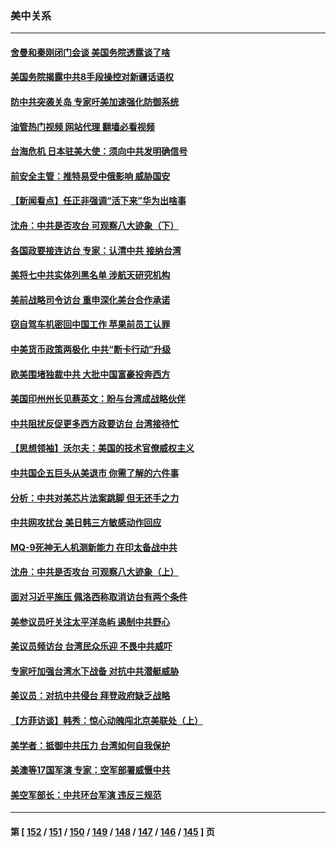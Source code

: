 ### 美中关系
---
#### [舍曼和秦刚闭门会谈 美国务院透露谈了啥](../../pages/nf1412576/n13809463.md?08251245) 
#### [美国务院揭露中共8手段操控对新疆话语权](../../pages/nf1412576/n13809373.md?08251245) 
#### [防中共突袭关岛 专家吁美加速强化防御系统](../../pages/nf1412576/n13809190.md?08251245) 
#### [油管热门视频 网站代理 翻墙必看视频](http://209.222.30.114:81/youtube.html?08251245)
#### [台海危机 日本驻美大使：须向中共发明确信号](../../pages/nf1412576/n13809271.md?08251245) 
#### [前安全主管：推特易受中俄影响 威胁国安](../../pages/nf1412576/n13809015.md?08251245) 
#### [【新闻看点】任正非强调“活下来”华为出啥事](../../pages/nf1412576/n13807979.md?08251245) 
#### [沈舟：中共是否攻台 可观察八大迹象（下）](../../pages/nf1412576/n13808712.md?08251245) 
#### [各国政要接连访台 专家：认清中共 接纳台湾](../../pages/nf1412576/n13807965.md?08251245) 
#### [美将七中共实体列黑名单 涉航天研究机构](../../pages/nf1412576/n13808533.md?08251245) 
#### [美前战略司令访台 重申深化美台合作承诺](../../pages/nf1412576/n13808240.md?08251245) 
#### [窃自驾车机密回中国工作 苹果前员工认罪](../../pages/nf1412576/n13808034.md?08251245) 
#### [中美货币政策两极化 中共“断卡行动”升级](../../pages/nf1412576/n13807808.md?08251245) 
#### [欧美围堵独裁中共 大批中国富豪投奔西方](../../pages/nf1412576/n13807782.md?08251245) 
#### [美国印州州长见蔡英文：盼与台湾成战略伙伴](../../pages/nf1412576/n13807538.md?08251245) 
#### [中共阻扰反促更多西方政要访台 台湾接待忙](../../pages/nf1412576/n13807337.md?08251245) 
#### [【思想领袖】沃尔夫：美国的技术官僚威权主义](../../pages/nf1412576/n13798274.md?08251245) 
#### [中共国企五巨头从美退市 你需了解的六件事](../../pages/nf1412576/n13807245.md?08251245) 
#### [分析：中共对美芯片法案跳脚 但无还手之力](../../pages/nf1412576/n13806771.md?08251245) 
#### [中共网攻扰台 美日韩三方敏感动作回应](../../pages/nf1412576/n13806968.md?08251245) 
#### [MQ-9死神无人机测新能力 在印太备战中共](../../pages/nf1412576/n13805652.md?08251245) 
#### [沈舟：中共是否攻台 可观察八大迹象（上）](../../pages/nf1412576/n13806866.md?08251245) 
#### [面对习近平施压 佩洛西称取消访台有两个条件](../../pages/nf1412576/n13806776.md?08251245) 
#### [美参议员吁关注太平洋岛屿 遏制中共野心](../../pages/nf1412576/n13806666.md?08251245) 
#### [美议员频访台 台湾民众乐迎 不畏中共威吓](../../pages/nf1412576/n13806526.md?08251245) 
#### [专家吁加强台湾水下战备 对抗中共潜艇威胁](../../pages/nf1412576/n13806530.md?08251245) 
#### [美议员：对抗中共侵台 拜登政府缺乏战略](../../pages/nf1412576/n13806399.md?08251245) 
#### [【方菲访谈】韩秀：惊心动魄闯北京美联处（上）](../../pages/nf1412576/n13806018.md?08251245) 
#### [美学者：抵御中共压力 台湾如何自我保护](../../pages/nf1412576/n13806267.md?08251245) 
#### [美澳等17国军演 专家：空军部署威慑中共](../../pages/nf1412576/n13806319.md?08251245) 
#### [美空军部长：中共环台军演 违反三规范](../../pages/nf1412576/n13806291.md?08251245) 

---
#### 第 [ [152](./152.md?08251245) / [151](./151.md?08251245) / [150](./150.md?08251245) / [149](./149.md?08251245) / [148](./148.md?08251245) / [147](./147.md?08251245) / [146](./146.md?08251245) / [145](./145.md?08251245) ] 页
